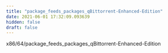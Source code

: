 ```yaml
---
title: "package_feeds_packages_qBittorrent-Enhanced-Edition"
date: 2021-06-01 17:32:09.093639
hidden: false
draft: false
---
```


x86/64/package_feeds_packages_qBittorrent-Enhanced-Edition

